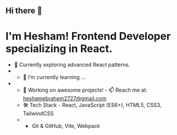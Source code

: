 ## Hi there 👋
# I'm Hesham! **Frontend Developer** specializing in **React**. 
- 🌱 Currently exploring advanced React patterns.
- - 🌱 I’m currently learning ...
-  - 🔭 Working on awesome projects!   - 📫 Reach me at: heshamebrahem2727@gmail.com
   -  🛠️ Tech Stack - React, JavaScript (ES6+), HTML5, CSS3, TailwindCSS
   -   - Git & GitHub, Vite, Webpack  

<!--
**Hesham27/hesham27** is a ✨ _special_ ✨ repository because its `README.md` (this file) appears on your GitHub profile.

Here are some ideas to get you started:

- 🔭 I’m currently working on ...
- 🌱 I’m currently learning ...
- 👯 I’m looking to collaborate on ...
- 🤔 I’m looking for help with ...
- 💬 Ask me about ...
- 📫 How to reach me: ...
- 😄 Pronouns: ...
- ⚡ Fun fact: ...
-->
